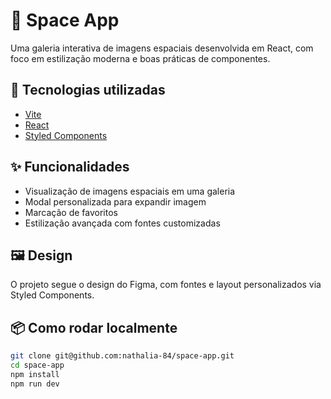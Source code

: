 # 🚀 Space App

Uma galeria interativa de imagens espaciais desenvolvida em React, com foco em estilização moderna e boas práticas de componentes.

## 🔧 Tecnologias utilizadas

- [Vite](https://vitejs.dev/)
- [React](https://react.dev/)
- [Styled Components](https://styled-components.com/)

## ✨ Funcionalidades

- Visualização de imagens espaciais em uma galeria
- Modal personalizada para expandir imagem
- Marcação de favoritos
- Estilização avançada com fontes customizadas

## 🖼️ Design

O projeto segue o design do Figma, com fontes e layout personalizados via Styled Components.

## 📦 Como rodar localmente

```bash
git clone git@github.com:nathalia-84/space-app.git
cd space-app
npm install
npm run dev
```
